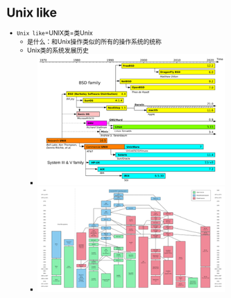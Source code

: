 # Unix like

* `Unix like`=UNIX类=类Unix
  * 是什么：和Unix操作类似的所有的操作系统的统称
  * Unix类的系统发展历史
    * ![unix_like_os_timeline](../../assets/img/unix_like_os_timeline.png)
    * ![unix_history_simple](../../assets/img/unix_history_simple.png)
